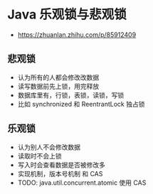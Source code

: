 # Java 乐观锁与悲观锁
- https://zhuanlan.zhihu.com/p/85912409

## 悲观锁
- 认为所有的人都会修改改数据
- 读写数据前先上锁，用完释放
- 数据库里有，行锁，表锁，读锁，写锁
- 比如 synchronized 和 ReentrantLock 独占锁

## 乐观锁
- 认为别人不会修改数据
- 读取时不会上锁
- 写入时会查看数据是否被修改多
- 实现机制，版本号机制 和 CAS
- TODO: java.util.concurrent.atomic 使用 CAS
